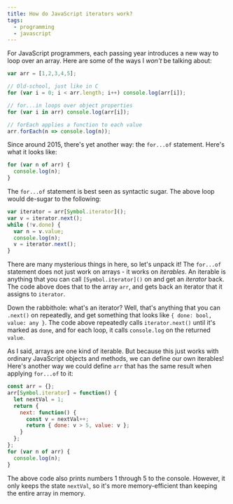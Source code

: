 ```yaml
---
title: How do JavaScript iterators work?
tags:
  - programming
  - javascript
---
```


For JavaScript programmers,
each passing year introduces a new way to loop over an array.
Here are some of the ways I _won't_ be talking about:

```js
var arr = [1,2,3,4,5];

// Old-school, just like in C
for (var i = 0; i < arr.length; i++) console.log(arr[i]);

// for...in loops over object properties
for (var i in arr) console.log(arr[i]);

// forEach applies a function to each value
arr.forEach(n => console.log(n));
```

Since around 2015,
there's yet another way:
the `for...of` statement.
Here's what it looks like:

```js
for (var n of arr) {
  console.log(n);
}
```

The `for...of` statement is best seen as syntactic sugar.
The above loop would de-sugar to the following:

```js
var iterator = arr[Symbol.iterator]();
var v = iterator.next();
while (!v.done) {
  var n = v.value;
  console.log(n);
  v = iterator.next();
}
```

There are many mysterious things in here,
so let's unpack it!
The `for...of` statement
does not just work on arrays -
it works on _iterables_.
An iterable
is anything that you can call `[Symbol.iterator]()` on
and get an _iterator_ back.
The code above does that to the array `arr`,
and gets back an iterator 
that it assigns to `iterator`.

Down the rabbithole:
what's an iterator?
Well, that's anything that you can `.next()` on repeatedly,
and get something that looks like `{ done: bool, value: any }`.
The code above repeatedly calls `iterator.next()` 
until it's marked as `done`,
and for each loop, it calls `console.log` on the returned `value`.

As I said,
arrays are one kind of iterable.
But because this just works with ordinary JavaScript objects and methods,
we can define our own iterables!
Here's another way we could define `arr`
that has the same result when applying `for...of` to it:

```js
const arr = {};
arr[Symbol.iterator] = function() {
  let nextVal = 1;
  return {
    next: function() {
      const v = nextVal++;
      return { done: v > 5, value: v };
    }
  };
};
for (var n of arr) {
  console.log(n);
}
```

The above code also prints numbers 1 through 5 to the console.
However, it only keeps the state `nextVal`,
so it's more memory-efficient than keeping the entire array in memory.
